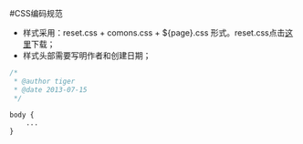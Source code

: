 #CSS编码规范

* 样式采用：reset.css + comons.css + ${page}.css 形式。reset.css点击[这里](http://developer.yahoo.com/yui/reset/)下载；
* 样式头部需要写明作者和创建日期；

```css
/*
 * @author tiger
 * @date 2013-07-15
 */

body {
    ...
}
```
